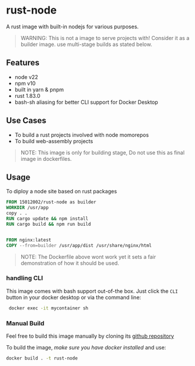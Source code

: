 # rust-node

A rust image with built-in nodejs for various purposes.

> WARNING: This is not a image to serve projects with! Consider it as a builder image. use multi-stage builds as stated below.

## Features

- node v22
- npm v10
- built in yarn & pnpm
- rust 1.83.0
- bash-sh aliasing for better CLI support for Docker Desktop

## Use Cases

- To build a rust projects involved with node momorepos
- To build web-assembly projects

 > NOTE: This image is only for building stage, Do not use this as final image in dockerfiles.

## Usage

To diploy a node site based on rust packages

```Dockerfile
FROM 15012002/rust-node as builder
WORKDIR /usr/app
copy . .
RUN cargo update && npm install
RUN cargo build && npm run build


FROM nginx:latest
COPY --from=builder /usr/app/dist /usr/share/nginx/html
```

> NOTE: The Dockerfile above wont work yet it sets a fair demonstration of how it should be used.

### handling CLI

This image comes with bash support out-of-the box.
Just click the `CLI` button in your docker desktop or via the command line:

```bash
 docker exec -it mycontainer sh
```

### Manual Build

Feel free to build this image manually by cloning its [github repository](https://github.com/MatanelGordon/rust-node)

To build the image, *make sure you have docker installed* and use:

```bash
docker build . -t rust-node 
```
